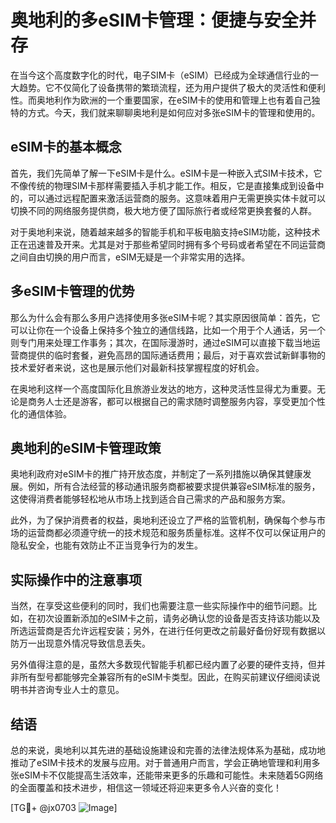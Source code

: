 # 奥地利的多eSIM卡管理：便捷与安全并存

在当今这个高度数字化的时代，电子SIM卡（eSIM）已经成为全球通信行业的一大趋势。它不仅简化了设备携带的繁琐流程，还为用户提供了极大的灵活性和便利性。而奥地利作为欧洲的一个重要国家，在eSIM卡的使用和管理上也有着自己独特的方式。今天，我们就来聊聊奥地利是如何应对多张eSIM卡的管理和使用的。

## eSIM卡的基本概念

首先，我们先简单了解一下eSIM卡是什么。eSIM卡是一种嵌入式SIM卡技术，它不像传统的物理SIM卡那样需要插入手机才能工作。相反，它是直接集成到设备中的，可以通过远程配置来激活运营商的服务。这意味着用户无需更换实体卡就可以切换不同的网络服务提供商，极大地方便了国际旅行者或经常更换套餐的人群。

对于奥地利来说，随着越来越多的智能手机和平板电脑支持eSIM功能，这种技术正在迅速普及开来。尤其是对于那些希望同时拥有多个号码或者希望在不同运营商之间自由切换的用户而言，eSIM无疑是一个非常实用的选择。

## 多eSIM卡管理的优势

那么为什么会有那么多用户选择使用多张eSIM卡呢？其实原因很简单：首先，它可以让你在一个设备上保持多个独立的通信线路，比如一个用于个人通话，另一个则专门用来处理工作事务；其次，在国际漫游时，通过eSIM可以直接下载当地运营商提供的临时套餐，避免高昂的国际通话费用；最后，对于喜欢尝试新鲜事物的技术爱好者来说，这也是展示他们对最新科技掌握程度的好机会。

在奥地利这样一个高度国际化且旅游业发达的地方，这种灵活性显得尤为重要。无论是商务人士还是游客，都可以根据自己的需求随时调整服务内容，享受更加个性化的通信体验。

## 奥地利的eSIM卡管理政策

奥地利政府对eSIM卡的推广持开放态度，并制定了一系列措施以确保其健康发展。例如，所有合法经营的移动通讯服务商都被要求提供兼容eSIM标准的服务，这使得消费者能够轻松地从市场上找到适合自己需求的产品和服务方案。

此外，为了保护消费者的权益，奥地利还设立了严格的监管机制，确保每个参与市场的运营商都必须遵守统一的技术规范和服务质量标准。这样不仅可以保证用户的隐私安全，也能有效防止不正当竞争行为的发生。

## 实际操作中的注意事项

当然，在享受这些便利的同时，我们也需要注意一些实际操作中的细节问题。比如，在初次设置新添加的eSIM卡之前，请务必确认您的设备是否支持该功能以及所选运营商是否允许远程安装；另外，在进行任何更改之前最好备份好现有数据以防万一出现意外情况导致信息丢失。

另外值得注意的是，虽然大多数现代智能手机都已经内置了必要的硬件支持，但并非所有型号都能够完全兼容所有的eSIM卡类型。因此，在购买前建议仔细阅读说明书并咨询专业人士的意见。

## 结语

总的来说，奥地利以其先进的基础设施建设和完善的法律法规体系为基础，成功地推动了eSIM卡技术的发展与应用。对于普通用户而言，学会正确地管理和利用多张eSIM卡不仅能提高生活效率，还能带来更多的乐趣和可能性。未来随着5G网络的全面覆盖和技术进步，相信这一领域还将迎来更多令人兴奋的变化！

[TG💪+ @jx0703 ![Image](https://github.com/user-attachments/assets/dbca1d08-cadb-493c-b0ec-ad6f7a83f270)]